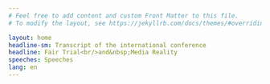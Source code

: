 ```yaml
---
# Feel free to add content and custom Front Matter to this file.
# To modify the layout, see https://jekyllrb.com/docs/themes/#overriding-theme-defaults

layout: home
headline-sm: Transcript of the international conference
headline: Fair Trial<br/>and&nbsp;Media Reality
speeches: Speeches
lang: en
---
```

